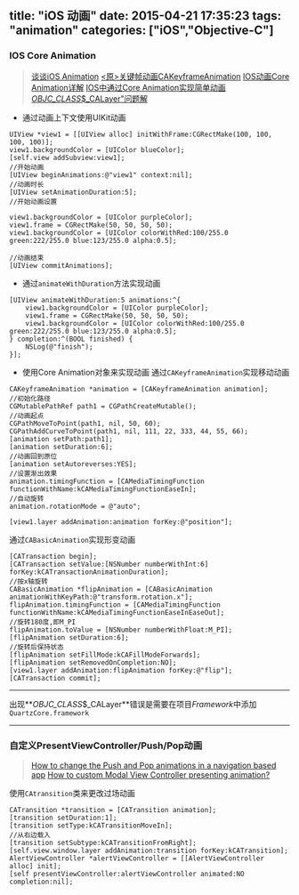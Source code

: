 title: "iOS 动画"
date: 2015-04-21 17:35:23
tags: "animation"
categories: ["iOS","Objective-C"]
---

### IOS Core Animation

> [<iOS> 谈谈iOS Animation](http://blog.csdn.net/smking/article/details/8424851)
> [<原>关键帧动画CAKeyframeAnimation](http://blog.csdn.net/huifeidexin_1/article/details/8504075)
> [IOS动画Core Animation详解](http://blog.csdn.net/wildfireli/article/details/23191693)
> [ IOS中通过Core Animation实现简单动画](http://blog.csdn.net/kut00/article/details/8141440)
> [_OBJC_CLASS_$_CALayer"问题解](http://yul100887.blog.163.com/blog/static/200336135201272435324368/)

* 通过动画上下文使用UIKit动画
```objc
UIView *view1 = [[UIView alloc] initWithFrame:CGRectMake(100, 100, 100, 100)];
view1.backgroundColor = [UIColor blueColor];
[self.view addSubview:view1];
//开始动画
[UIView beginAnimations:@"view1" context:nil];
//动画时长
[UIView setAnimationDuration:5];
//开始动画设置

view1.backgroundColor = [UIColor purpleColor];
view1.frame = CGRectMake(50, 50, 50, 50);
view1.backgroundColor = [UIColor colorWithRed:100/255.0 green:222/255.0 blue:123/255.0 alpha:0.5];

//动画结束
[UIView commitAnimations];
```

* 通过`animateWithDuration`方法实现动画
```objc
[UIView animateWithDuration:5 animations:^{
    view1.backgroundColor = [UIColor purpleColor];
    view1.frame = CGRectMake(50, 50, 50, 50);
    view1.backgroundColor = [UIColor colorWithRed:100/255.0 green:222/255.0 blue:123/255.0 alpha:0.5];
} completion:^(BOOL finished) {
    NSLog(@"finish");
}];
```

* 使用Core Animation对象来实现动画
通过`CAKeyframeAnimation`实现移动动画
```objc
CAKeyframeAnimation *animation = [CAKeyframeAnimation animation];
//初始化路径
CGMutablePathRef path1 = CGPathCreateMutable();
//动画起点
CGPathMoveToPoint(path1, nil, 50, 60);
CGPathAddCurveToPoint(path1, nil, 111, 22, 333, 44, 55, 66);
[animation setPath:path1];
[animation setDuration:6];
//动画回到原位
[animation setAutoreverses:YES];
//设置渐出效果
animation.timingFunction = [CAMediaTimingFunction functionWithName:kCAMediaTimingFunctionEaseIn];
//自动旋转
animation.rotationMode = @"auto";

[view1.layer addAnimation:animation forKey:@"position"];
```
通过`CABasicAnimation`实现形变动画
```
[CATransaction begin];
[CATransaction setValue:[NSNumber numberWithInt:6] forKey:kCATransactionAnimationDuration];
//按x轴旋转
CABasicAnimation *flipAnimation = [CABasicAnimation animationWithKeyPath:@"transform.rotation.x"];
flipAnimation.timingFunction = [CAMediaTimingFunction functionWithName:kCAMediaTimingFunctionEaseInEaseOut];
//旋转180度,即M_PI
flipAnimation.toValue = [NSNumber numberWithFloat:M_PI];
[flipAnimation setDuration:6];
//旋转后保持状态
[flipAnimation setFillMode:kCAFillModeForwards];
[flipAnimation setRemovedOnCompletion:NO];
[view1.layer addAnimation:flipAnimation forKey:@"flip"];
[CATransaction commit];
```

----

出现**_OBJC_CLASS_$_CALayer**错误是需要在项目*Framework*中添加`QuartzCore.framework`

----

### 自定义PresentViewController/Push/Pop动画

> [How to change the Push and Pop animations in a navigation based app](http://stackoverflow.com/questions/2215672/how-to-change-the-push-and-pop-animations-in-a-navigation-based-app)
> [How to custom Modal View Controller presenting animation?](http://stackoverflow.com/questions/19931710/how-to-custom-modal-view-controller-presenting-animation)

使用`CAtransition`类来更改过场动画

```objc
CATransition *transition = [CATransition animation];
[transition setDuration:1];
[transition setType:kCATransitionMoveIn];
//从右边载入
[transition setSubtype:kCATransitionFromRight];
[self.view.window.layer addAnimation:transition forKey:kCATransition];
AlertViewController *alertViewController = [[AlertViewController alloc] init];
[self presentViewController:alertViewController animated:NO completion:nil];
```
